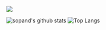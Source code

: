 
<a href="https://hits.seeyoufarm.com"><img src="https://hits.seeyoufarm.com/api/count/incr/badge.svg?url=https%3A%2F%2Fgithub.com%2Fsopand%2Fhit-counter&count_bg=%23403DC8&title_bg=%23555555&icon=github.svg&icon_color=%23E7E7E7&title=%EB%82%98%EC%9D%98+Git+%EC%A1%B0%ED%9A%8C%EC%88%98&edge_flat=false"/></a>

![sopand's github stats](https://github-readme-stats-sigma-five.vercel.app/api/?username=sopand&show_icons=true&theme=midnight-purple)
![Top Langs](https://github-readme-stats-sigma-five.vercel.app/api/top-langs/?username=sopand&layout=compact&theme=midnight-purple)

<!--
 # 📚 Tech Blog , Tech Repostory
 <p>
  <a href="https://interesting-gorilla-ae9.notion.site/CS-a0cc28cafdfc46eea2d66a1a2ad65cb9">
         <img src="https://img.shields.io/badge/My%20Tech%20Blog-000000?style=for-the-badge&logo=Notion&logoColor=white&link=https://www.notion.so/KIM-955475f3472847fe90d12521e7611933"></a>
  <a href="https://www.notion.so/84d212729c6642d08230c878f731a38d?v=07545027b47245629e080f689a029bc4">
         <img src="https://img.shields.io/badge/Tech%20Repository-000000?style=for-the-badge&logo=Notion&logoColor=white&link=https://www.notion.so/KIM-955475f3472847fe90d12521e7611933"></a>
 </p>
<br/>
<br/>


# 📚 최근 공부중인 기술
<p>
 <img src="https://img.shields.io/badge/Node.js-007396?style=for-the-badge&logo=nodedotjs&logoColor=#339933">
 <img src="https://img.shields.io/badge/JPA-007396?style=for-the-badge&logo=OpenJDK&logoColor=white">
 <img src="https://img.shields.io/badge/Vue.js-4FC08D?style=for-the-badge&logo=OpenJDK&logoColor=white">
 
</p>

<br/>
<br/>


# 💻 TECH STACK

### ⚙️ Back
<p>
  <img src="https://img.shields.io/badge/JAVA-007396?style=for-the-badge&logo=OpenJDK&logoColor=white"> 
  <img src="https://img.shields.io/badge/Spring%20Boot-6DB33F?style=for-the-badge&logo=springboot&logoColor=white">
  <img src="https://img.shields.io/badge/Spring%20Security-6DB33F?style=for-the-badge&logo=springsecurity&logoColor=white">
  <img src="https://img.shields.io/badge/Spring-6DB33F?style=for-the-badge&logo=spring&logoColor=white">
 <img src="https://img.shields.io/badge/PHP-6DB33F?style=for-the-badge&logo=php&logoColor=white">
</p>
<br/>

### 🖼️ View , Front
<p>
  <img src="https://img.shields.io/badge/html5-E34F26?style=for-the-badge&logo=html5&logoColor=white">
  <img src="https://img.shields.io/badge/JavaScript-F7DF1E?style=for-the-badge&logo=JavaScript&logoColor=black">
  <img src="https://img.shields.io/badge/jQuery-0769AD?style=for-the-badge&logo=jQuery&logoColor=white">
  <img src="https://img.shields.io/badge/CSS-1572B6?style=for-the-badge&logo=CSS3&logoColor=white">
  <img src="https://img.shields.io/badge/Thymeleaf-005F0F?style=for-the-badge&logo=thymeleaf&logoColor=white">
 <img src="https://img.shields.io/badge/JSP-007396?style=for-the-badge&logo=OpenJDK&logoColor=white">
  
</p>
<br/>


### 💾 DB , ORM
<p>
  <img src="https://img.shields.io/badge/MySQL-4479A1?style=for-the-badge&logo=mysql&logoColor=white">
  <img src="https://img.shields.io/badge/Oracle-F80000?style=for-the-badge&logo=oracle&logoColor=white">
  <img src="https://img.shields.io/badge/JPA-007396?style=for-the-badge&logo=OpenJDK&logoColor=white">
 <img src="https://img.shields.io/badge/Mybatis-E34F26?style=for-the-badge&logo=Mybatis&logoColor=white">
</p>
<br/>

### 🛠️ Tool
<p>
  <img src="https://img.shields.io/badge/Gradle-02303A?style=for-the-badge&logo=gradle&logoColor=white">
  <img src="https://img.shields.io/badge/Maven-C71A36?style=for-the-badge&logo=apachemaven&logoColor=white">
  <img src="https://img.shields.io/badge/Git-F05032?style=for-the-badge&logo=git&logoColor=white">
  <img src="https://img.shields.io/badge/GitHub-181717?style=for-the-badge&logo=github&logoColor=white">
  <img src="https://img.shields.io/badge/GitLab-FC6D26?style=for-the-badge&logo=gitlab&logoColor=white">
</p>
<br/>

### 🛠️ IDE
<p>
  <img src="https://img.shields.io/badge/Eclipse-2C2255?style=for-the-badge&logo=eclipseide&logoColor=white">
  <img src="https://img.shields.io/badge/Intelli j-000000?style=for-the-badge&logo=intellijidea&logoColor=white">
</p>
-->


